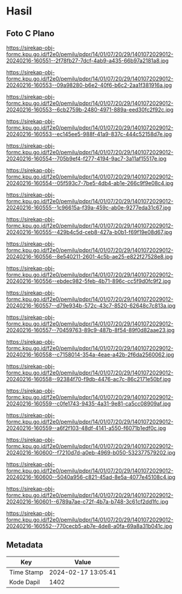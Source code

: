 # Hasil

## Foto C Plano

https://sirekap-obj-formc.kpu.go.id/f2e0/pemilu/pdpr/14/01/07/20/29/1401072029012-20240216-160551--2f78fb27-7dcf-4ab9-a435-66b97a2181a8.jpg

https://sirekap-obj-formc.kpu.go.id/f2e0/pemilu/pdpr/14/01/07/20/29/1401072029012-20240216-160553--09a98280-b6e2-40f6-b6c2-2aa1f381916a.jpg

https://sirekap-obj-formc.kpu.go.id/f2e0/pemilu/pdpr/14/01/07/20/29/1401072029012-20240216-160553--6cb2759b-2480-4971-889a-eed30fc2f92c.jpg

https://sirekap-obj-formc.kpu.go.id/f2e0/pemilu/pdpr/14/01/07/20/29/1401072029012-20240216-160553--ec145ee5-988f-41a9-837c-444c52158d7e.jpg

https://sirekap-obj-formc.kpu.go.id/f2e0/pemilu/pdpr/14/01/07/20/29/1401072029012-20240216-160554--705b9ef4-f277-4194-9ac7-3a11af15517e.jpg

https://sirekap-obj-formc.kpu.go.id/f2e0/pemilu/pdpr/14/01/07/20/29/1401072029012-20240216-160554--05f593c7-7be5-4db4-ab1e-266c9f9e08c4.jpg

https://sirekap-obj-formc.kpu.go.id/f2e0/pemilu/pdpr/14/01/07/20/29/1401072029012-20240216-160555--1c96615a-f39a-459c-ab0e-9277eda31c67.jpg

https://sirekap-obj-formc.kpu.go.id/f2e0/pemilu/pdpr/14/01/07/20/29/1401072029012-20240216-160555--429b4c5d-ceb8-427a-b0b1-f69f19e08d67.jpg

https://sirekap-obj-formc.kpu.go.id/f2e0/pemilu/pdpr/14/01/07/20/29/1401072029012-20240216-160556--8e540211-2601-4c5b-ae25-e822f27528e8.jpg

https://sirekap-obj-formc.kpu.go.id/f2e0/pemilu/pdpr/14/01/07/20/29/1401072029012-20240216-160556--ebdec982-5feb-4b71-896c-cc5f9d0fc9f2.jpg

https://sirekap-obj-formc.kpu.go.id/f2e0/pemilu/pdpr/14/01/07/20/29/1401072029012-20240216-160557--d79e934b-572c-43c7-8520-62648c7c813a.jpg

https://sirekap-obj-formc.kpu.go.id/f2e0/pemilu/pdpr/14/01/07/20/29/1401072029012-20240216-160557--70459763-89c9-487b-8f54-89f0d82aae23.jpg

https://sirekap-obj-formc.kpu.go.id/f2e0/pemilu/pdpr/14/01/07/20/29/1401072029012-20240216-160558--c7158014-354a-4eae-a42b-2f6da2560062.jpg

https://sirekap-obj-formc.kpu.go.id/f2e0/pemilu/pdpr/14/01/07/20/29/1401072029012-20240216-160558--92384f70-f9db-4476-ac7c-86c2171e50bf.jpg

https://sirekap-obj-formc.kpu.go.id/f2e0/pemilu/pdpr/14/01/07/20/29/1401072029012-20240216-160559--c0fe1743-9435-4a31-9e81-ca5cc08909af.jpg

https://sirekap-obj-formc.kpu.go.id/f2e0/pemilu/pdpr/14/01/07/20/29/1401072029012-20240216-160559--a6f2f103-48df-4141-a550-f6071b1edf0c.jpg

https://sirekap-obj-formc.kpu.go.id/f2e0/pemilu/pdpr/14/01/07/20/29/1401072029012-20240216-160600--f7210d7d-a0eb-4969-b050-532377579202.jpg

https://sirekap-obj-formc.kpu.go.id/f2e0/pemilu/pdpr/14/01/07/20/29/1401072029012-20240216-160600--5040a956-c821-45ad-8e5a-4077e45108c4.jpg

https://sirekap-obj-formc.kpu.go.id/f2e0/pemilu/pdpr/14/01/07/20/29/1401072029012-20240216-160601--6789a7ae-c72f-4b7a-b748-3c61cf2dd1fc.jpg

https://sirekap-obj-formc.kpu.go.id/f2e0/pemilu/pdpr/14/01/07/20/29/1401072029012-20240216-160552--770cecb5-ab7e-4de8-a0fa-69a8a31b041c.jpg


## Metadata

| Key        | Value               |
| ---------- | ------------------- |
| Time Stamp | 2024-02-17 13:05:41 |
| Kode Dapil | 1402                |



